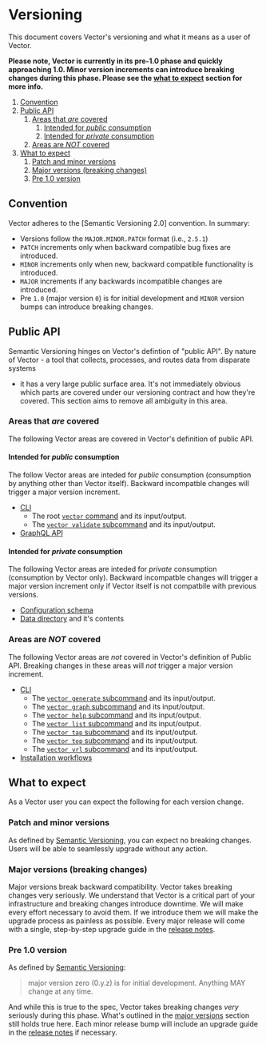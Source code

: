 # Versioning

This document covers Vector's versioning and what it means as a user of Vector.

**Please note, Vector is currently in its pre-1.0 phase and quickly approaching
1.0. Minor version increments can introduce breaking changes during this phase.
Please see the [what to expect](#what-to-expect) section for more info.**

<!-- MarkdownTOC autolink="true" style="ordered" indent="   " -->

1. [Convention](#convention)
1. [Public API](#public-api)
   1. [Areas that *are* covered](#areas-that-are-covered)
      1. [Intended for *public* consumption](#intended-for-public-consumption)
      1. [Intended for *private* consumption](#intended-for-private-consumption)
   1. [Areas are *NOT* covered](#areas-are-not-covered)
1. [What to expect](#what-to-expect)
   1. [Patch and minor versions](#patch-and-minor-versions)
   1. [Major versions \(breaking changes\)](#major-versions-breaking-changes)
   1. [Pre 1.0 version](#pre-10-version)

<!-- /MarkdownTOC -->

## Convention

Vector adheres to the [Semantic Versioning 2.0] convention. In summary:

* Versions follow the `MAJOR.MINOR.PATCH` format (i.e., `2.5.1`)
* `PATCH` increments only when backward compatible bug fixes are introduced.
* `MINOR` increments only when new, backward compatible functionality is introduced.
* `MAJOR` increments if any backwards incompatible changes are introduced.
* Pre `1.0` (major version `0`) is for initial development and `MINOR` version bumps can introduce breaking changes.

## Public API

Semantic Versioning hinges on Vector's defintion of "public API". By nature of
Vector - a tool that collects, processes, and routes data from disparate systems
- it has a very large public surface area. It's not immediately obvious which
parts are covered under our versioning contract and how they're covered. This
section aims to remove all ambiguity in this area.

### Areas that *are* covered

The following Vector areas are covered in Vector's definition of public API.

#### Intended for *public* consumption

The follow Vector areas are inteded for *public* consumption (consumption by
anything other than Vector itself). Backward incompatble changes will trigger
a major version increment.

* [CLI]
  * The root [`vector` command] and its input/output.
  * The [`vector validate` subcommand] and its input/output.
* [GraphQL API]

#### Intended for *private* consumption

The following Vector areas are inteded for *private* consumption (consumption by
Vector only). Backward incompatble changes will trigger a major version
increment only if Vector itself is not compatbile with previous versions.

* [Configuration schema]
* [Data directory] and it's contents

### Areas are *NOT* covered

The following Vector areas are *not* covered in Vector's definition of Public
API. Breaking changes in these areas will *not* trigger a major version
increment.

* [CLI]
  * The [`vector generate` subcommand] and its input/output.
  * The [`vector graph` subcommand] and its input/output.
  * The [`vector help` subcommand] and its input/output.
  * The [`vector list` subcommand] and its input/output.
  * The [`vector tap` subcommand] and its input/output.
  * The [`vector top` subcommand] and its input/output.
  * The [`vector vrl` subcommand] and its input/output.
* [Installation workflows]

## What to expect

As a Vector user you can expect the following for each version change.

### Patch and minor versions

As defined by [Semantic Versioning], you can expect no breaking changes. Users
will be able to seamlessly upgrade without any action.

### Major versions (breaking changes)

Major versions break backward compatibility. Vector takes breaking changes very
seriously. We understand that Vector is a critical part of your infrastructure
and breaking changes introduce downtime. We will make every effort necessary
to avoid them. If we introduce them we will make the upgrade process as painless
as possible. Every major release will come with a single, step-by-step upgrade
guide in the [release notes].

### Pre 1.0 version

As defined by [Semantic Versioning]:

> major version zero (0.y.z) is for initial development. Anything MAY change at
> any time.

And while this is true to the spec, Vector takes breaking changes *very*
seriously during this phase. What's outlined in the
[major versions](#major-versions) section still holds true here. Each minor
release bump will include an upgrade guide in the [release notes] if necessary.

[CLI]: https://vector.dev/docs/reference/cli/
[configuration schema]: https://vector.dev/docs/reference/configuration/
[data directory]: https://vector.dev/docs/reference/configuration/global-options/#data_dir
[GraphQL API]: https://vector.dev/docs/reference/api/
[Installation workflows]: https://vector.dev/docs/setup/installation/
[release notes]: https://vector.dev/releases/
[Semantic Versioning]: https://semver.org/spec/v2.0.0.html
[`vector` command]: https://vector.dev/docs/reference/cli/#vector
[`vector generate` subcommand]: https://vector.dev/docs/reference/cli/#generate
[`vector graph` subcommand]: https://vector.dev/docs/reference/cli/#graph
[`vector help` subcommand]: https://vector.dev/docs/reference/cli/#help
[`vector list` subcommand]: https://vector.dev/docs/reference/cli/#list
[`vector tap` subcommand]: https://vector.dev/docs/reference/cli/#tap
[`vector top` subcommand]: https://vector.dev/docs/reference/cli/#top
[`vector validate` subcommand]: https://vector.dev/docs/reference/cli/#validate
[`vector vrl` subcommand]: https://vector.dev/docs/reference/cli/#vrl

